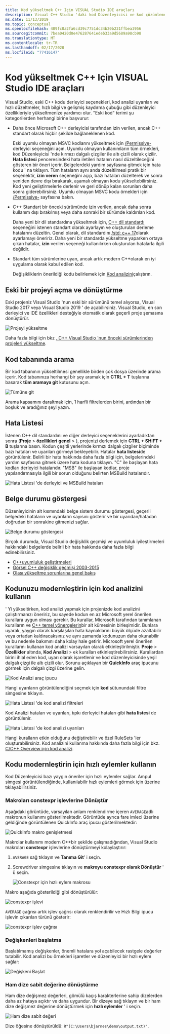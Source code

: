 ```yaml
---
title: Kod yükseltmek C++ Için VISUAL Studio IDE araçları
description: Visual C++ Studio 'daki kod Düzenleyicisi ve kod çözümleme araçları, kod tabanınızı C++ modernleştirin etmenize yardımcı olur.
ms.date: 11/13/2019
ms.topic: conceptual
ms.openlocfilehash: 409fc0a2fa6cd39c7751dc34b20b231ffbea3956
ms.sourcegitcommit: 7bea0420d0e476287641edeb33a9d5689a98cb98
ms.translationtype: MT
ms.contentlocale: tr-TR
ms.lasthandoff: 02/17/2020
ms.locfileid: "77416147"
---
```

# <a name="visual-studio-ide-tools-for-upgrading-c-code"></a>Kod yükseltmek C++ Için VISUAL Studio IDE araçları

Visual Studio, eski C++ kodu derleyici seçenekleri, kod analizi uyarıları ve hızlı düzeltmeler, hızlı bilgi ve gelişmiş kaydırma çubuğu gibi düzenleyici özellikleriyle yükseltmenize yardımcı olur. "Eski kod" terimi şu kategorilerden herhangi birine başvurur:

- Daha önce Microsoft C++ derleyicisi tarafından izin verilen, ancak C++ standart olarak hiçbir şekilde bağlaneklenen kod.

   Eski uyumlu olmayan MSVC kodlarını yükseltmek için [/Permissive-](../build/reference/permissive-standards-conformance.md) derleyici seçeneğini açın. Uyumlu olmayan kullanımların tüm örnekleri, kod Düzenleyicisi 'nde kırmızı dalgalı çizgiler ile altı çizili olarak çizilir. **Hata listesi** penceresindeki hata iletileri hatanın nasıl düzeltileceğini gösteren bir öneri içerir. Belgelerdeki yardım sayfasına gitmek için hata kodu ' na tıklayın. Tüm hataların aynı anda düzeltilmesi pratik bir seçenektir, **izin veren** seçeneğini açıp, bazı hataları düzelterek ve sonra yeniden devre dışı bırakarak, aşamalı olmayan kodu yükseltebilirsiniz. Kod yeni geliştirmelerle derlenir ve geri dönüp kalan sorunları daha sonra giderebilirsiniz. Uyumlu olmayan MSVC kodu örnekleri için [/Permissive-](../build/reference/permissive-standards-conformance.md) sayfasına bakın.

- C++ Standart bir önceki sürümünde izin verilen, ancak daha sonra kullanım dışı bırakılmış veya daha sonraki bir sürümde kaldırılan kod.

   Daha yeni bir dil standardına yükseltmek için, [ C++ dil standardı](../build/reference/std-specify-language-standard-version.md) seçeneğini istenen standart olarak ayarlayın ve oluşturulan derleme hatalarını düzeltin. Genel olarak, dil standardını [/std: c++ 17](../build/reference/std-specify-language-standard-version.md)olarak ayarlamayı öneririz. Daha yeni bir standarda yükseltme yaparken ortaya çıkan hatalar, **izin** verilen seçeneği kullanılırken oluşturulan hatalarla ilgili değildir.

- Standart tüm sürümlerine uyan, ancak artık modern C++olarak en iyi uygulama olarak kabul edilen kod.

   Değişikliklerin önerildiği kodu belirlemek için [Kod analizini](/cpp/code-quality/code-analysis-for-c-cpp-overview)çalıştırın.

## <a name="open-and-convert-a-legacy-project"></a>Eski bir projeyi açma ve dönüştürme

Eski projeniz Visual Studio 'nun eski bir sürümünü temel alıyorsa, Visual Studio 2017 veya Visual Studio 2019 ' de açabilirsiniz. Visual Studio, en son derleyici ve IDE özellikleri desteğiyle otomatik olarak geçerli proje şemasına dönüştürür.

![Projeyi yükseltme](media/upgrade-dialog-v142.png "Projeyi yükseltme")

Daha fazla bilgi için bkz [. C++ Visual Studio 'nun önceki sürümlerinden projeleri yükseltme](upgrading-projects-from-earlier-versions-of-visual-cpp.md).

## <a name="search-the-code-base"></a>Kod tabanında arama

Bir kod tabanının yükseltilmesi genellikle birden çok dosya üzerinde arama içerir. Kod tabanınıza herhangi bir şey aramak için **CTRL + T** tuşlarına basarak **tüm aramaya git** kutusunu açın.

![Tümüne git](media/go-to-all.png "Tümüne git")

Arama kapsamını daraltmak için, 1 harfli filtrelerden birini, ardından bir boşluk ve aradığınız şeyi yazın.

## <a name="error-list"></a>Hata Listesi

İstenen C++ dil standardını ve diğer derleyici seçeneklerini ayarladıktan sonra (**Proje** > **özellikleri** **genel** > ), projenizi derlemek için **CTRL + SHIFT + B** tuşlarına basın. Kodun çeşitli yerlerinde kırmızı dalgalı çizgiler biçiminde bazı hataları ve uyarıları görmeyi bekleyebilir. Hatalar **hata listesi**de görüntülenir. Belirli bir hata hakkında daha fazla bilgi için, belgelerindeki yardım sayfasına gitmek üzere hata koduna tıklayın. "C" ile başlayan hata kodları derleyici hatalarıdır. "MSB" ile başlayan kodlar, proje yapılandırmasıyla ilgili bir sorun olduğunu belirten MSBuild hatalarıdır.

![Hata Listesi 'de derleyici ve MSBuild hataları](media/compiler-error-list.png "Hata Listesi 'de derleyici ve MSBuild hataları")

## <a name="document-health-indicator"></a>Belge durumu göstergesi

Düzenleyicinin alt kısmındaki belge sistem durumu göstergesi, geçerli belgedeki hataların ve uyarıların sayısını gösterir ve bir uyarıdan/hatadan doğrudan bir sonrakine gitmenizi sağlar.

![Belge durumu göstergesi](media/document-health-indicator.png "Belge durumu göstergesi")

Birçok durumda, Visual Studio değişiklik geçmişi ve uyumluluk iyileştirmeleri hakkındaki belgelerde belirli bir hata hakkında daha fazla bilgi edinebilirsiniz.

- [C++uyumluluk geliştirmeleri](../overview/cpp-conformance-improvements.md)
- [Görsel C++ değişiklik geçmişi 2003-2015](visual-cpp-change-history-2003-2015.md)
- [Olası yükseltme sorunlarına genel bakış](overview-of-potential-upgrade-issues-visual-cpp.md)

## <a name="use-code-analysis-to-modernize-your-code"></a>Kodunuzu modernleştirin için kod analizini kullanın

' Yi yükseltirken, kod analizi yapmak için projenizde kod analizini çalıştırmanızı öneririz, bu sayede kodun en az Microsoft yerel önerilen kurallara uygun olması gerekir. Bu kurallar, Microsoft tarafından tanımlanan kuralların ve [ C++ temel yönergelerin](https://isocpp.github.io/CppCoreGuidelines/CppCoreGuidelines)bir alt kümesinin birleşimidir. Bunlara uyarak, yaygın olarak karşılaşılan hata kaynaklarını büyük ölçüde azaltabilir veya ortadan kaldıracaksınız ve aynı zamanda kodunuzun daha okunabilir ve bu nedenle bakımını daha kolay hale getirir. Microsoft yerel önerilen kurallarını kullanan kod analizi varsayılan olarak etkinleştirilmiştir. **Proje** > **Özellikler** altında, **Kod Analizi** > ek kuralları etkinleştirebilirsiniz. Kurallardan birini ihlal eden kod, uyarı olarak işaretlenir ve kod düzenleyicisinde yeşil dalgalı çizgi ile altı çizili olur. Sorunu açıklayan bir **QuickInfo** araç ipucunu görmek için dalgalı çizgi üzerine gelin.

![Kod Analizi araç ipucu](media/code-analysis-tooltip.png "Kod Analizi uyarısı")

Hangi uyarıların görüntülendiğini seçmek için **kod** sütunundaki filtre simgesine tıklayın.

![Hata Listesi 'de kod analizi filtreleri](media/code-analysis-filter.png "Hata Listesi 'de kod analizi filtreleri")

Kod Analizi hataları ve uyarıları, tıpkı derleyici hataları gibi **hata listesi** de görüntülenir.

![Hata Listesi 'de kod analizi uyarıları](media/code-analysis-error-list.png "Hata Listesi 'de kod analizi uyarıları")

Hangi kuralların etkin olduğunu değiştirebilir ve özel RuleSets 'ler oluşturabilirsiniz. Kod analizini kullanma hakkında daha fazla bilgi için bkz. [C/C++ Overview için kod analizi](/cpp/code-quality/code-analysis-for-c-cpp-overview).

## <a name="use-quick-actions-to-modernize-code"></a>Kodu modernleştirin için hızlı eylemler kullanın

Kod Düzenleyicisi bazı yaygın öneriler için hızlı eylemler sağlar. Ampul simgesi görüntülendiğinde, kullanılabilir hızlı eylemleri görmek için üzerine tıklayabilirsiniz.

### <a name="convert-macros-to-constexpr-functions"></a>Makroları constexpr işlevlerine Dönüştür

Aşağıdaki görüntüde, varsayılan anlam renklendirme içeren `AVERAGE`adlı makronun kullanımı gösterilmektedir. Görüntüde ayrıca fare imleci üzerine geldiğinde görüntülenen QuickInfo araç ipucu gösterilmektedir:

![QuickInfo makro genişletmesi](media/macro-expansion-quick-info.png "QuickInfo araç ipucu makro genişletmesi")

Makrolar kullanımı modern C++bir şekilde çalışmadığından, Visual Studio makroları **constexpr** işlevlerine dönüştürmeyi kolaylaştırır:

1. `AVERAGE` sağ tıklayın ve **Tanıma Git**' i seçin.
2. Screwdriver simgesine tıklayın ve **makroyu constexpr olarak Dönüştür** ' ü seçin.

   ![Constexpr için hızlı eylem makrosu](media/quick-action-macro-to-constexpr.png "Constexpr için hızlı eylem makrosu")

Makro aşağıda gösterildiği gibi dönüştürülür:

![constexpr işlevi](media/constexpr-function.png "constexpr işlevi")

`AVERAGE` çağrısı artık işlev çağrısı olarak renklendirilir ve Hızlı Bilgi ipucu işlevin çıkarılan türünü gösterir:

![constexpr işlev çağrısı](media/constexpr-function-call.png "constexpr işlev çağrısı")

### <a name="initialize-variables"></a>Değişkenleri başlatma

Başlatılmamış değişkenler, önemli hatalara yol açabilecek rastgele değerler tutabilir. Kod analizi bu örnekleri işaretler ve düzenleyici bir hızlı eylem sağlar:

![Değişkeni Başlat](media/init-variable.png "Değişken hızlı eylemini Başlat")

### <a name="convert-to-raw-string-literal"></a>Ham dize sabit değerine dönüştürme

Ham dize değişmez değerleri, gömülü kaçış karakterlerine sahip dizelerden daha az hataya açıktır ve daha uygundur. Bir dizeye sağ tıklayın ve bir ham dize değişmez değerine dönüştürmek için **hızlı eylemler** ' i seçin.

![Ham dize sabit değeri](media/raw-string-literal.png "Ham dize sabit değeri")

Dize öğesine dönüştürüldü: `R"(C:\Users\bjarnes\demo\output.txt)"`.
